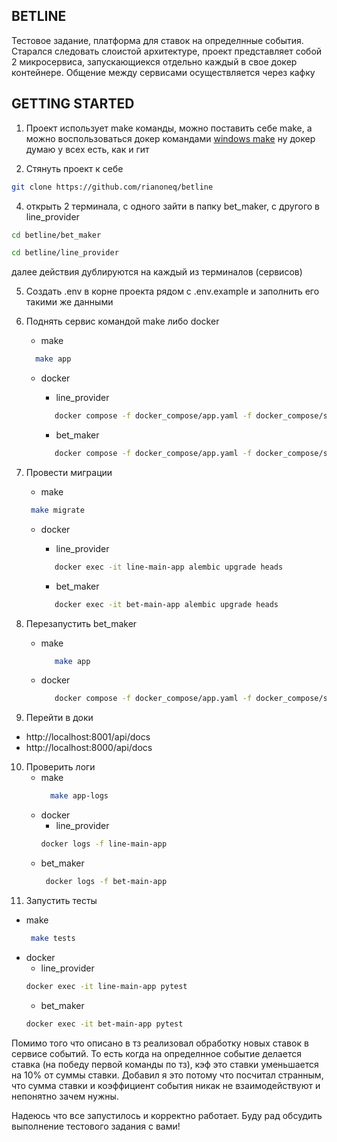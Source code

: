 <!-- ABOUT THE PROJECT -->
## BETLINE
Тестовое задание, платформа для ставок на определнные события.
Старался следовать слоистой архитектуре, проект представляет собой 2 микросервиса, запускающиекся отдельно каждый в свое докер контейнере.
Общение между сервисами осуществляется через кафку

## GETTING STARTED

1. Проект использует make команды, можно поставить себе make, а можно воспользоваться докер командами
[windows make](https://gnuwin32.sourceforge.net/packages/make.htm)
ну докер думаю у всех есть, как и гит

2. Стянуть проект к себе
```sh
git clone https://github.com/rianoneq/betline
```

4. открыть 2 терминала, с одного зайти в папку bet_maker, с другого в line_provider
```sh
cd betline/bet_maker
```
```sh
cd betline/line_provider
```

далее действия дублируются на каждый из терминалов (сервисов)

5. Создать .env в корне проекта рядом с .env.example и заполнить его такими же данными

6. Поднять сервис командой make либо docker
   - make
    ```sh
      make app
    ```
   - docker
  
     - line_provider
      ``` sh
         docker compose -f docker_compose/app.yaml -f docker_compose/storages.yaml -f docker_compose/messaging.yaml -p line-provider up -d --build
      ```
     - bet_maker
      ``` sh
         docker compose -f docker_compose/app.yaml -f docker_compose/storages.yaml -p bet-maker up -d --build
      ```

7. Провести миграции
   - make
   ``` sh
    make migrate
   ```
   - docker
  
     - line_provider
      ``` sh
         docker exec -it line-main-app alembic upgrade heads
      ```
     - bet_maker
      ``` sh
         docker exec -it bet-main-app alembic upgrade heads
      ```

8. Перезапустить bet_maker
   - make
      ``` sh
         make app
      ```
   - docker
      ``` sh
         docker compose -f docker_compose/app.yaml -f docker_compose/storages.yaml -p bet-maker up -d --build
      ```
9. Перейти в доки
  - http://localhost:8001/api/docs
  - http://localhost:8000/api/docs

10. Проверить логи
    - make
        ```sh
          make app-logs
        ```
    - docker
       - line_provider
        ```sh
      docker logs -f line-main-app
        ```
     - bet_maker
       ```sh
        docker logs -f bet-main-app
        ```
11. Запустить тесты
   - make
        ```sh
         make tests
        ```
   - docker
     - line_provider
      ```sh
      docker exec -it line-main-app pytest
     ```
     - bet_maker
      ```sh
      docker exec -it bet-main-app pytest
     ```

Помимо того что описано в тз реализовал обработку новых ставок в сервисе событий. То есть когда на определнное событие делается ставка (на победу первой команды по тз), кэф это ставки уменьшается на 10% от суммы ставки.
Добавил я это потому что посчитал странным, что сумма ставки и коэффициент события никак не взаимодействуют и непонятно зачем нужны.

Надеюсь что все запустилось и корректно работает. Буду рад обсудить выполнение тестового задания с вами!
